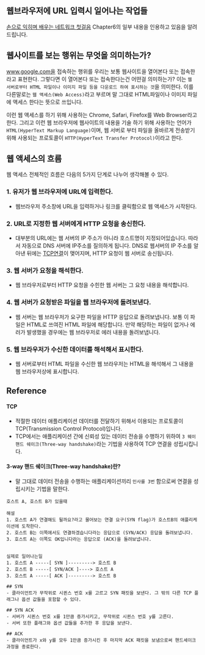 ## 웹브라우저에 URL 입력시 일어나는 작업들

 [손으로 익히며 배우는 네트워크 첫걸음](http://aladin.kr/p/5ocqG) Chapter6의 일부 내용을 인용하고 있음을 알려드립니다.

## 웹사이트를 보는 행위는 무엇을 의미하는가?
www.google.com을 접속하는 행위를 우리는 보통 웹사이트을 열어본다 또는 접속한라고 표현한다. 그렇다면 이 열어본다 또는 접속한다는건 어떤걸 의미하는가?
이는 `웹 서버로부터 HTML 파일이나 이미지 파일 등을 다운로드 하여 표시하는 것`을 의미한다.
이를 다른말로는 `웹 액세스(Web Access)`라고 부르며 말 그대로 HTML파일이나 이미지 파일에 액세스 한다는 뜻으로 쓰입니다.

이런 웹 액세스를 하기 위해 사용하는 Chrome, Safari, Firefox를 Web Browser라고 한다.
그리고 이런 웹 브라우저에 웹사이트의 내용을 기술 하기 위해 사용하는 언어가 `HTML(HyperText Markup Language)`이며, 웹 서버로 부터 파일을 올바르게 전송받기 위해 사용되는 프로토콜이 `HTTP(HyperText Transfer Protocol)`이라고 한다.

## 웹 액세스의 흐름
웹 액세스 전체적인 흐름은 다음의 5가지 단계로 나누어 생각해볼 수 있다.

### 1.  유저가 웹 브라우저에 URL에 입력한다.
- 웹브라우저 주소창에 URL을 입력하거나 링크를 클릭함으로 웹 액세스가 시작된다.

### 2. URL로 지정한 웹 서버에게 HTTP 요청을 송신한다.
- 대부분의 URL에는 웹 서버의 IP 주소가 아니라 호스트명이 지정되어있습니다. 따라서 자동으로 DNS 서버에 IP주소를 질의하게 됩니다. DNS로 웹서버의 IP 주소를 알아낸 뒤에는 [TCP연결](#tcp)이 맺어지며, HTTP 요청이 웹 서버로 송신됩니다.

### 3. 웹 서버가 요청을 해석한다.
- 웹 브라우저로부터 HTTP 요청을 수힌한 웹 서버는 그 요청 내용을 해석합니다.

### 4. 웹 서버가 요청받은 파일을 웹 브라우저에 돌려보낸다.
- 웹 서버는 웹 브라우저가 요구한 파일을 HTTP 응답으로 돌려보냅니다. 보통 이 파일은 HTML로 쓰여진 HTML 파일에 해당합니다. 만약 해당하는 파일이 없거나 에러가 발생했을 경우에는 웹 브라우저로 에러 내용을 돌려보냅니다.

### 5. 웹 브라우저가 수신한 데이터를 해석해서 표시한다.
- 웹 서버로부터 HTML 파일을 수신한 웹 브라우저는 HTML을 해석해서 그 내용을 웹 브라우저상에 표시합니다.


## Reference
#### TCP
- 적절한 데이터 애플리케이션 데이터를 전달하기 위해서 이용되는 프로토콜이 TCP(Transmission Control Protocol)입니다.
- TCP에서는 애플리케이션 간에 신뢰성 있는 데이터 전송을 수행하기 위하여 `3 웨이 핸드 쉐이크(Three-way handshake)`라는 기법을 사용하여 TCP 연결을 성립시킵니다.

#### 3-way 핸드 쉐이크(Three-way handshake)란?
- 말 그대로 데이터 전송을 수행하는 애플리케이션끼리 `인사를 3번` 함으로써 연결을 성립시키는 기법을 말한다.

```
호스트 A, 호스트 B가 있을때

해설
1. 호스트 A가 연결해도 될까요?라고 물어보는 연결 요구(SYN flag)가 호스트B의 애플리케이션에 도착한다.
2. 호스트 B는 이쪽에서도 연결하겠습니다라는 응답으로 (SYN/ACK) 응답을 돌려보냅니다.
3. 호스트 A는 이쪽도 OK입니다라는 응답으로 (ACK)을 돌려보냅니다.


실제로 일어나는일
1. 호스트 A -----[ SYN ]---------> 호스트 B
2. 호스트 B -----[ SYN/ACK ]----> 호스트 A
3. 호스트 A -----[ ACK ]---------> 호스트 B
```

```
## SYN
- 클라이언트가 무작위로 시퀸스 번호 x를 고르고 SYN 패킷을 보낸다. 그 밖의 다른 TCP 플래그나 옵션 값들을 포함할 수 있다.

## SYN ACK
- 서버가 시퀸스 번호 x를 1만큼 증가시키고, 무작위로 시퀸스 번호 y를 고른다.
- 서버 또한 플래그와 옵션 값들을 추가한 후 응답을 보낸다.

## ACK
- 클라이언트가 x와 y를 모두 1만큼 증가시킨 후 마지막 ACK 패킷을 보냄으로써 핸드셰이크 과정을 종료한다.
```

